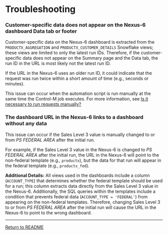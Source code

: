 # Troubleshooting

### Customer-specific data does not appear on the Nexus-6 dashboard Data tab or footer

Customer-specific data on the Nexus-6 dashboard is extracted from the `PRODUCTX_AGGREGATION` and `PRODUCTX_CUSTOMER_DETAILS` Snowflake views; these views are limited to only the latest run IDs. Therefore, if the customer-specific data does not appear on the Summary page and the Data tab, the run ID in the URL is most likely not the latest run ID.

If the URL in the Nexus-6 uses an older run ID, it could indicate that the request was run twice within a short amount of time (e.g., seconds or minutes).

This issue can occur when the automation script is run manually at the same time the Control-M job executes. For more information, see [Is it necessary to run requests manually?](frequently-asked-questions.md/#is-it-necessary-to-run-requests-manually)

### The dashboard URL in the Nexus-6 links to a dashboard without any data

This issue can occur if the Sales Level 3 value is manually changed to or from *PS FEDERAL AREA* after the initial run.

For example, if the Sales Level 3 value in the Nexus-6 is changed to *PS FEDERAL AREA* after the initial run, the URL in the Nexus-6 will point to the non-federal template (e.g., `productx`), but the data for that run will appear in the federal template (e.g., `productx_fed`).

**Additional Details:** All views used in the dashboards include a column (`ACCOUNT_TYPE`) that determines whether the federal template should be used for a run; this column extracts data directly from the Sales Level 3 value in the Nexus-6. Additionally, the SQL queries within the templates include a condition that prevents federal data (`ACCOUNT_TYPE = 'FEDERAL'`) from appearing on the non-federal templates. Therefore, changing Sales Level 3 to or from *PS FEDERAL AREA* after the initial run will cause the URL in the Nexus-6 to point to the wrong dashboard.

<hr/>

[Return to README](../../README.md)